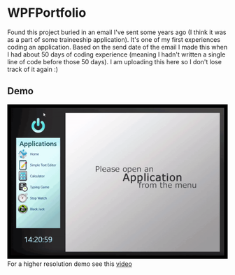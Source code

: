 # WPFPortfolio

Found this project buried in an email I've sent some years ago (I think it was as a part of some traineeship application). It's one of my first experiences coding an application. Based on the send date of the email I made this when I had about 50 days of coding experience (meaning I hadn't written a single line of code before those 50 days). I am uploading this here so I don't lose track of it again :)

## Demo
![Demo](demo.gif)
For a higher resolution demo see this [video](demo.mp4)
